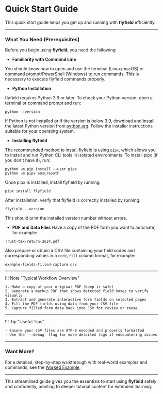 # Quick Start Guide

This quick start guide helps you get up and running with **flyfield** efficiently.

---

### What You Need (Prerequisites)

Before you begin using **flyfield**, you need the following:

- **Familiarity with Command Line**

You should know how to open and use the terminal (Linux/macOS) or command prompt/PowerShell (Windows) to run commands. This is necessary to execute flyfield commands properly.

- **Python Installation**

flyfield requires Python 3.9 or later. To check your Python version, open a terminal or command prompt and run:

```
python --version
```

If Python is not installed or if the version is below 3.9, download and install the latest Python version from [python.org](https://www.python.org/downloads/). Follow the installer instructions suitable for your operating system.

- **Installing flyfield**

The recommended method to install flyfield is using `pipx`, which allows you to install and run Python CLI tools in isolated environments. To install pipx (if you don't have it), run:

```
python -m pip install --user pipx
python -m pipx ensurepath
```

Once pipx is installed, install flyfield by running:

```
pipx install flyfield
```

After installation, verify that flyfield is correctly installed by running:

```
flyfield --version
```

This should print the installed version number without errors.

- **PDF and Data Files**
Have a copy of the PDF form you want to automate, for example:

```
Trust-tax-return-2024.pdf
```

Also prepare or obtain a CSV file containing your field codes and corresponding values in a `code,fill` column format, for example:

```
example-fields-filled-capture.csv
```

---

!!! Note "Typical Workflow Overview"

	1. Make a copy of your original PDF (keep it safe)
	2. Generate a markup PDF that shows detected field boxes to verify visually
	3. Extract and generate interactive form fields on selected pages
	4. Fill the PDF fields using data from your CSV file
	5. Capture filled form data back into CSV for review or reuse

---

!!! Tip "Useful Tips"

	- Ensure your CSV files are UTF-8 encoded and properly formatted
	- Use the `--debug` flag for more detailed logs if encountering issues

---

### Want More?

For a detailed, step-by-step walkthrough with real-world examples and commands, see the [Worked Example](example.md).

---

This streamlined guide gives you the essentials to start using **flyfield** safely and confidently, pointing to deeper tutorial content for extended learning.
